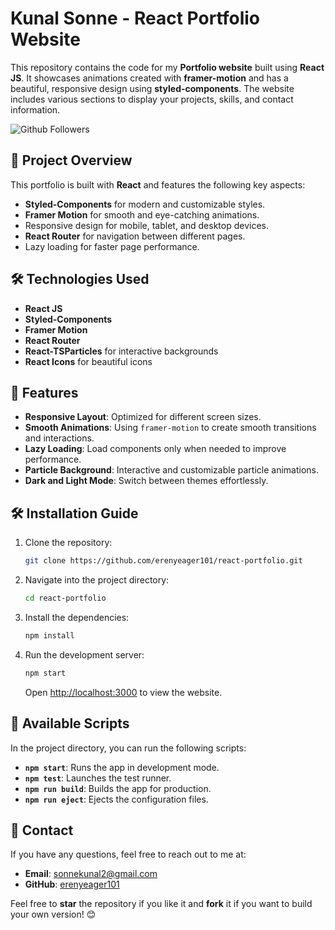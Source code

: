 
# Kunal Sonne - React Portfolio Website

This repository contains the code for my **Portfolio website** built using **React JS**. It showcases animations created with **framer-motion** and has a beautiful, responsive design using **styled-components**. The website includes various sections to display your projects, skills, and contact information.


![Github Followers](https://img.shields.io/github/followers/erenyeager101?style=social&label=Followers)&nbsp;&nbsp;<br />

## 📂 Project Overview

This portfolio is built with **React** and features the following key aspects:

- **Styled-Components** for modern and customizable styles.
- **Framer Motion** for smooth and eye-catching animations.
- Responsive design for mobile, tablet, and desktop devices.
- **React Router** for navigation between different pages.
- Lazy loading for faster page performance.

## 🛠️ Technologies Used

- **React JS**
- **Styled-Components**
- **Framer Motion**
- **React Router**
- **React-TSParticles** for interactive backgrounds
- **React Icons** for beautiful icons

## 🚀 Features

- **Responsive Layout**: Optimized for different screen sizes.
- **Smooth Animations**: Using `framer-motion` to create smooth transitions and interactions.
- **Lazy Loading**: Load components only when needed to improve performance.
- **Particle Background**: Interactive and customizable particle animations.
- **Dark and Light Mode**: Switch between themes effortlessly.
  

## 🛠️ Installation Guide

1. Clone the repository:

    ```bash
    git clone https://github.com/erenyeager101/react-portfolio.git
    ```

2. Navigate into the project directory:

    ```bash
    cd react-portfolio
    ```

3. Install the dependencies:

    ```bash
    npm install
    ```

4. Run the development server:

    ```bash
    npm start
    ```

    Open [http://localhost:3000](http://localhost:3000) to view the website.

## 📜 Available Scripts

In the project directory, you can run the following scripts:

- **`npm start`**: Runs the app in development mode.
- **`npm test`**: Launches the test runner.
- **`npm run build`**: Builds the app for production.
- **`npm run eject`**: Ejects the configuration files.



## 📧 Contact

If you have any questions, feel free to reach out to me at:

- **Email**: sonnekunal2@gmail.com
- **GitHub**: [erenyeager101](https://github.com/erenyeager101)

Feel free to **star** the repository if you like it and **fork** it if you want to build your own version! 😊
